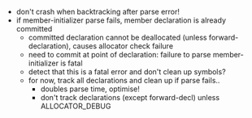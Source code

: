   * don't crash when backtracking after parse error!
  * if member-initializer parse fails, member declaration is already committed
    * committed declaration cannot be deallocated (unless forward-declaration), causes allocator check failure
    * need to commit at point of declaration: failure to parse member-initializer is fatal
    * detect that this is a fatal error and don't clean up symbols?
    * for now, track all declarations and clean up if parse fails..
      * doubles parse time, optimise!
      * don't track declarations (except forward-decl) unless ALLOCATOR\_DEBUG